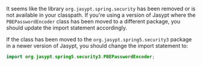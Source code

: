 It seems like the library `org.jasypt.spring.security` has been removed or is not available in your classpath. If you're using a version of Jasypt where the `PBEPasswordEncoder` class has been moved to a different package, you should update the import statement accordingly. 

If the class has been moved to the `org.jasypt.spring5.security3` package in a newer version of Jasypt, you should change the import statement to:

```java
import org.jasypt.spring5.security3.PBEPasswordEncoder;
```